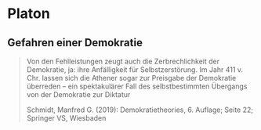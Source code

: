 # Platon

## Gefahren einer Demokratie

> Von den Fehlleistungen zeugt auch die Zerbrechlichkeit der Demokratie, ja:
> ihre Anfälligkeit für Selbstzerstörung. Im Jahr 411 v. Chr. lassen sich die
> Athener sogar zur Preisgabe der Demokratie überreden – ein spektakulärer Fall
> des selbstbestimmten Übergangs von der Demokratie zur Diktatur
> 
> Schmidt, Manfred G. (2019): Demokratietheories, 6. Auflage; Seite 22;
> Springer VS, Wiesbaden
